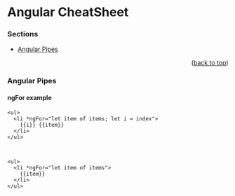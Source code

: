 
# Angular CheatSheet



### Sections


* [Angular Pipes](https://github.com/thewasiullah/cheatsheets/blob/main/angular.md#angular-pipes)

<p align="right">(<a href="#top">back to top</a>)</p>



### Angular Pipes


#### ngFor example
```angular
<ul>
  <li *ngFor="let item of items; let i = index">
    {{i}} {{item}}
  </li>
</ul>



<ul>
  <li *ngFor="let item of items">
    {{item}}
  </li>
</ul>
```

